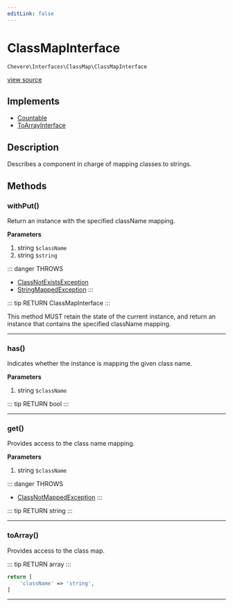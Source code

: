 ```yaml
---
editLink: false
---
```


# ClassMapInterface

`Chevere\Interfaces\ClassMap\ClassMapInterface`

[view source](https://github.com/chevere/chevere/blob/master/interfaces/ClassMap/ClassMapInterface.php)

## Implements

- [Countable](https://www.php.net/manual/class.countable)
- [ToArrayInterface](../To/ToArrayInterface.md)

## Description

Describes a component in charge of mapping classes to strings.

## Methods

### withPut()

Return an instance with the specified className mapping.

**Parameters**

1. string `$className`
2. string `$string`

::: danger THROWS
- [ClassNotExistsException](../../Exceptions/ClassMap/ClassNotExistsException.md)
- [StringMappedException](../../Exceptions/ClassMap/StringMappedException.md)
:::

::: tip RETURN
ClassMapInterface
:::

This method MUST retain the state of the current instance, and return
an instance that contains the specified className mapping.

---

### has()

Indicates whether the instance is mapping the given class name.

**Parameters**

1. string `$className`

::: tip RETURN
bool
:::

---

### get()

Provides access to the class name mapping.

**Parameters**

1. string `$className`

::: danger THROWS
- [ClassNotMappedException](../../Exceptions/ClassMap/ClassNotMappedException.md)
:::

::: tip RETURN
string
:::

---

### toArray()

Provides access to the class map.

::: tip RETURN
array
:::

```php
return [
    'className' => 'string',
]
```

---

